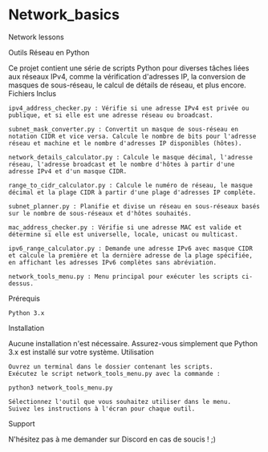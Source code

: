 # Network_basics
Network lessons

Outils Réseau en Python

Ce projet contient une série de scripts Python pour diverses tâches liées aux réseaux IPv4, comme la vérification d'adresses IP, la conversion de masques de sous-réseau, le calcul de détails de réseau, et plus encore.
Fichiers Inclus

    ipv4_address_checker.py : Vérifie si une adresse IPv4 est privée ou publique, et si elle est une adresse réseau ou broadcast.

    subnet_mask_converter.py : Convertit un masque de sous-réseau en notation CIDR et vice versa. Calcule le nombre de bits pour l'adresse réseau et machine et le nombre d'adresses IP disponibles (hôtes).

    network_details_calculator.py : Calcule le masque décimal, l'adresse réseau, l'adresse broadcast et le nombre d'hôtes à partir d'une adresse IPv4 et d'un masque CIDR.

    range_to_cidr_calculator.py : Calcule le numéro de réseau, le masque décimal et la plage CIDR à partir d'une plage d'adresses IP complète.

    subnet_planner.py : Planifie et divise un réseau en sous-réseaux basés sur le nombre de sous-réseaux et d'hôtes souhaités.

    mac_address_checker.py : Vérifie si une adresse MAC est valide et détermine si elle est universelle, locale, unicast ou multicast.

    ipv6_range_calculator.py : Demande une adresse IPv6 avec masque CIDR et calcule la première et la dernière adresse de la plage spécifiée, en affichant les adresses IPv6 complètes sans abréviation.

    network_tools_menu.py : Menu principal pour exécuter les scripts ci-dessus.

Prérequis

    Python 3.x


Installation

Aucune installation n'est nécessaire. Assurez-vous simplement que Python 3.x est installé sur votre système.
Utilisation

    Ouvrez un terminal dans le dossier contenant les scripts.
    Exécutez le script network_tools_menu.py avec la commande :

    python3 network_tools_menu.py

    Sélectionnez l'outil que vous souhaitez utiliser dans le menu.
    Suivez les instructions à l'écran pour chaque outil.

Support

N'hésitez pas à me demander sur Discord en cas de soucis ! ;)